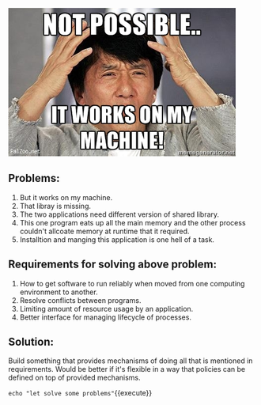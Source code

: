 ![](./images/works-on-my-machine.jpg)

## Problems:
1. But it works on my machine.
2. That libray is missing.
3. The two applications need different version of shared library.
4. This one program eats up all the main memory and the other process couldn't allcoate memory at runtime that it required.
5. Installtion and manging this application is one hell of a task.



## Requirements for solving above problem:
1. How to get software to run reliably when moved from one computing environment to another.
2. Resolve conflicts between programs.
3. Limiting amount of resource usage by an application.
4. Better interface for managing lifecycle of processes.



## Solution:
Build something that provides mechanisms of doing all that is mentioned in requirements.
Would be better if it's flexible in a way that policies can be defined on top of provided mechanisms.

`echo "let solve some problems"`{{execute}}